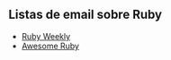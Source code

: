 ## Listas de email sobre Ruby

- [Ruby Weekly](https://rubyweekly.com/)
- [Awesome Ruby](https://ruby.libhunt.com/newsletter)
